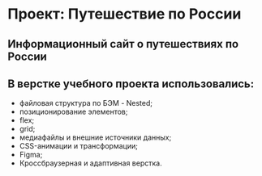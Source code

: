 # Проект: Путешествие по России
Информационный сайт о путешествиях по России
------

## В верстке учебного проекта использовались:

* файловая структура по БЭМ - Nested;
* позиционирование элементов;
* flex;
* grid;
* медиафайлы и внешние источники данных;
* CSS-анимации и трансформации;
* Figma;
* Кроссбраузерная и адаптивная верстка.
